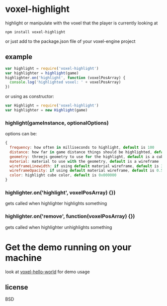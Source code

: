 # voxel-highlight

highlight or manipulate with the voxel that the player is currently looking at

```
npm install voxel-highlight
```

or just add to the package.json file of your voxel-engine project

## example

```javascript
var highlight = require('voxel-highlight')
var highlighter = highlight(game)
highlighter.on('highlight', function (voxelPosArray) {
  console.log('highlighted voxel: ' + voxelPosArray)
})
```
or using as constructor:
```javascript
var Highlight = require('voxel-highlight')
var highlighter = new Highlight(game)
```

### highlight(gameInstance, optionalOptions)

options can be:

```javascript
{
  frequency: how often in milliseconds to highlight, default is 100
  distance: how far in game distance things should be highlighted, default is 10
  geometry: threejs geometry to use for the highlight, default is a cubegeometry
  material: material to use with the geometry, default is a wireframe
  wireframeLinewidth: if using default material wireframe, default is 3
  wireframeOpacity: if using default material wireframe, default is 0.5
  color: highlight cube color, default is 0x000000
}
```

### highlighter.on('highlight', voxelPosArray) {})

gets called when highlighter highlights something

### highlighter.on('remove', function(voxelPosArray) {})

gets called when highlighter unhighlights something

# Get the demo running on your machine

look at [voxel-hello-world](http://github.com/maxogden/voxel-hello-world) for demo usage

## license

BSD
